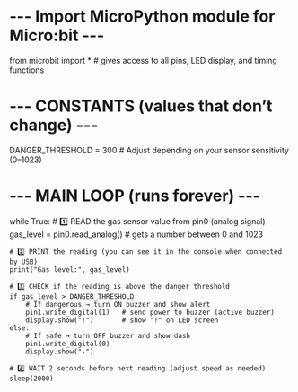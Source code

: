 # --- Import MicroPython module for Micro:bit ---
from microbit import *   # gives access to all pins, LED display, and timing functions

# --- CONSTANTS (values that don’t change) ---
DANGER_THRESHOLD = 300   # Adjust depending on your sensor sensitivity (0–1023)

# --- MAIN LOOP (runs forever) ---
while True:
    # 1️⃣ READ the gas sensor value from pin0 (analog signal)
    gas_level = pin0.read_analog()  # gets a number between 0 and 1023

    # 2️⃣ PRINT the reading (you can see it in the console when connected by USB)
    print("Gas level:", gas_level)

    # 3️⃣ CHECK if the reading is above the danger threshold
    if gas_level > DANGER_THRESHOLD:
        # If dangerous → turn ON buzzer and show alert
        pin1.write_digital(1)   # send power to buzzer (active buzzer)
        display.show("!")       # show "!" on LED screen
    else:
        # If safe → turn OFF buzzer and show dash
        pin1.write_digital(0)
        display.show("-")

    # 4️⃣ WAIT 2 seconds before next reading (adjust speed as needed)
    sleep(2000)
